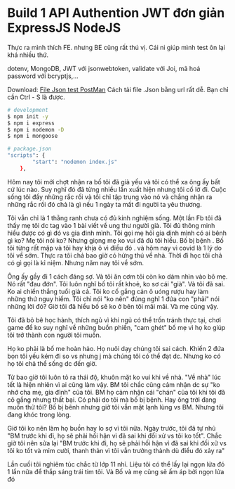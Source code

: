 # Build 1 API Authention JWT đơn giản ExpressJS NodeJS

Thực ra mình thích FE. nhưng BE cũng rất thú vị. Cái ni giúp mình test ôn lại khá nhiều thứ.

dotenv, MongoDB, JWT với jsonwebtoken, validate với Joi, mã hoá password với bcryptjs,...

Download: [File Json test PostMan](http://khanhnoi.mobie.in/json/Test%20API%20Authentication%20JWT%20.postman_collection.json)
Cách tải file .Json bằng url rất dễ. Bạn chỉ cần Ctrl - S là được.

```bash
# development
$ npm init -y
$ npm i express
$ npm i nodemon -D
$ npm i mongoose

```
```bash
# package.json
"scripts": {
        "start": "nodemon index.js"
    },

```

Hôm nay tôi mới chợt nhận ra bố tôi đã già yếu và tôi có thể xa ông ấy bất cứ lúc nào. Suy nghĩ đó đã từng nhiều lần xuất hiện nhưng tôi cố lờ đi. Cuộc sống tôi đầy những rắc rối và tôi chỉ tập trung vào nó và chẳng nhận ra những rắc rồi đó chả là gì nếu 1 ngày ta mất đi người ta yêu thương. 

Tôi vẫn chỉ là 1 thằng ranh chưa có đủ kinh nghiệm sống. Một lần Fb tôi đã thấy mẹ tôi dc tag vào 1 bài viết về ung thư người già. Tôi đủ thông minh hiểu được có gì đó vs gia đinh mình. Tôi gọi mẹ hỏi gia dịnh mình có ai bênh gì ko? Mẹ tôi nói ko? 
Nhưng giọng mẹ ko vui đã đủ tôi hiểu. Bố bị bệnh . 
Bố tôi từng rất mập và tôi hay khịa ô vì điều đó . và hôm nay vì covid là 1 lý do tôi về sớm. Thực ra tôi chả bao giờ có hứng thú về nhà. Thời đi học tôi chả có gì gọi là kỉ niệm. Nhưng năm nay tôi về sớm.

Ông ấy gầy đi 1 cách đáng sợ. Và tôi ăn cơm tôi còn ko dám nhìn vào bô mẹ. Nó rất "đau đớn". Tôi luôn nghĩ bố tôi rất khoẻ, ko sơ cái "già". Và tôi đã sai. Ko ai chiến thắng tuổi già cả.
Tôi ko cố gắng cản ô uóng rượu hay làm những thứ nguy hiểm. Tôi chỉ nói "ko nên" đúng nghĩ 1 đứa con "phải" nói những lời đó? Giờ tôi đã hiểu bố sẽ ko ở bên tôi mãi mãi. Và mẹ cũng vậy.

Tôi đã bỏ bê học hành, thích ngủ vì khi ngủ có thể trốn tránh thực tại, chơi game để ko suy nghĩ về những buồn phiền, "cam ghét" bố mẹ vì họ ko giúp tôi trở thành con người tôi muốn.

Họ ko phải là bố me hoàn hảo. Họ nuôi dạy chúng tôi sai cách. Khiến 2 đứa bọn tôi yếu kém đi so vs nhưng j mà chúng tôi có thể đạt dc. Nhưng ko có họ tôi chả thể sống dc đến giờ.

Từ bao giờ tôi luôn tỏ ra thái độ, khuôn mặt ko vui khi về nhà. "Về nhà" lúc tết là hiện nhiên vì ai cũng làm vậy. BM tôi chắc cũng cảm nhận dc sự "ko nhớ cha mẹ, gia đình" của tôi. BM họ cảm nhận cái "chán" của tôi khi tôi đã cô gắng nhưng thất bại.
Có phải do tôi mà bố bị bệnh. Hay ông trời đang muốn thử tôi? Bố bị bênh nhưng giờ tôi vẫn mặt lạnh lùng vs BM. Nhưng tôi đang khóc trong lòng. 

Giờ tôi ko nên làm họ buồn hay lo sợ vì tôi nữa. Ngày trước, tôi đã tự nhủ "BM trước khi đi, họ sẽ phải hối hận vì đã sai khi đối xử vs tôi ko tốt". Chắc giờ tôi nên sửa lại "BM trước khi đi, họ  sẽ phải hối hận vì đã sai khi đối xử vs tôi ko tốt và mỉm cười, thanh thản vì tôi vẫn trưởng thành dù điều đó xảy ra"

Lần cuối tôi nghiêm túc chắc từ lớp 11 nhỉ. Liệu tôi có thể lấy lại ngọn lửa đó 1 lần nữa để thắp sáng trái tim tôi. Và Bố và mẹ cũng sẽ ấm áp bởi ngọn lửa đó
